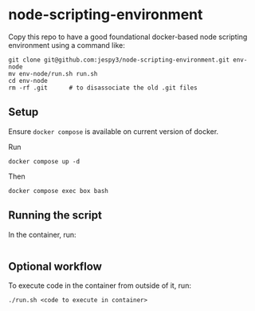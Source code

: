 # node-scripting-environment

Copy this repo to have a good foundational docker-based node scripting environment using a command like:
```
git clone git@github.com:jespy3/node-scripting-environment.git env-node
mv env-node/run.sh run.sh
cd env-node
rm -rf .git      # to disassociate the old .git files
```

## Setup

Ensure `docker compose` is available on current version of docker.

Run
```
docker compose up -d
```

Then
```
docker compose exec box bash
```

## Running the script

In the container, run:
```
```

## Optional workflow
To execute code in the container from outside of it, run:
```
./run.sh <code to execute in container>
```

